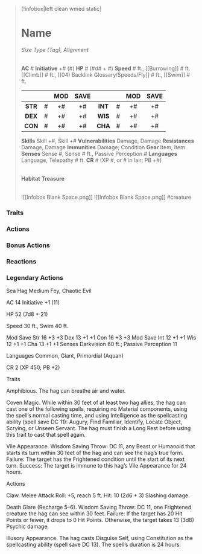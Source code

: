 > [!infobox|left clean wmed static]
> # Name
> *Size Type (Tag), Alignment*
> 
> | |
> | - |
> **AC** # **Initiative** +# (#)
> **HP** # (#d# + #)
> **Speed** # ft., [[Burrowing]] # ft. [[Climb]] # ft., [[04) Backlink Glossary/Speeds/Fly]] # ft., [[Swim]] # ft.
> 
> | | | MOD | SAVE | | | MOD | SAVE |
> | :-: | :-: | :-: | :-: | :-: | :-: | :-: | :-: |
> | **STR** | # | +# | +# | **INT** | # | +# | +# | 
> | **DEX** | # | +# | +# | **WIS** | # | +# | +# |
> | **CON** | # | +# | +# | **CHA** | # | +# | +# |
> **Skills** Skill +#, Skill +#
> **Vulnerabilities** Damage, Damage
> **Resistances** Damage, Damage
> **Immunities** Damage; Condition
> **Gear** Item, Item
> **Senses** Sense #, Sense # ft., Passive Perception #
> **Languages** Language, Telepathy # ft.
> **CR** # (XP #, or # in lair; PB +#)
>
> | |
> | - |
> **Habitat**
> **Treasure**
> 
> | |
> | - |
> ![[Infobox Blank Space.png]]
> ![[Infobox Blank Space.png]]
> #creature 


### Traits
### Actions
### Bonus Actions
### Reactions
### Legendary Actions
Sea Hag
Medium Fey, Chaotic Evil

AC 14 Initiative +1 (11)

HP 52 (7d8 + 21)

Speed 30 ft., Swim 40 ft.

Mod	Save
Str	16	+3	+3
Dex	13	+1	+1
Con	16	+3	+3
Mod	Save
Int	12	+1	+1
Wis	12	+1	+1
Cha	13	+1	+1
Senses Darkvision 60 ft.; Passive Perception 11

Languages Common, Giant, Primordial (Aquan)

CR 2 (XP 450; PB +2)

Traits

Amphibious. The hag can breathe air and water.

Coven Magic. While within 30 feet of at least two hag allies, the hag can cast one of the following spells, requiring no Material components, using the spell’s normal casting time, and using Intelligence as the spellcasting ability (spell save DC 11): Augury, Find Familiar, Identify, Locate Object, Scrying, or Unseen Servant. The hag must finish a Long Rest before using this trait to cast that spell again.

Vile Appearance. Wisdom Saving Throw: DC 11, any Beast or Humanoid that starts its turn within 30 feet of the hag and can see the hag’s true form. Failure: The target has the Frightened condition until the start of its next turn. Success: The target is immune to this hag’s Vile Appearance for 24 hours.

Actions

Claw. Melee Attack Roll: +5, reach 5 ft. Hit: 10 (2d6 + 3) Slashing damage.

Death Glare (Recharge 5–6). Wisdom Saving Throw: DC 11, one Frightened creature the hag can see within 30 feet. Failure: If the target has 20 Hit Points or fewer, it drops to 0 Hit Points. Otherwise, the target takes 13 (3d8) Psychic damage.

Illusory Appearance. The hag casts Disguise Self, using Constitution as the spellcasting ability (spell save DC 13). The spell’s duration is 24 hours.